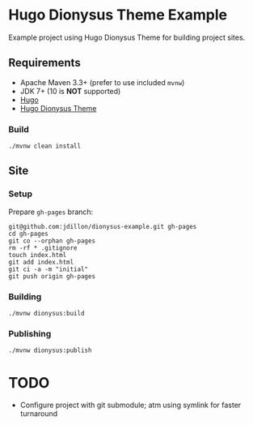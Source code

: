 # Hugo Dionysus Theme Example

Example project using Hugo Dionysus Theme for building project sites.

## Requirements

* Apache Maven 3.3+ (prefer to use included `mvnw`)
* JDK 7+ (10 is **NOT** supported)
* [Hugo](https://gohugo.io/getting-started/installing/)
* [Hugo Dionysus Theme](https://github.com/jdillon/hugo-dionysus-theme)

### Build

    ./mvnw clean install

## Site 

### Setup

Prepare `gh-pages` branch:

    git@github.com:jdillon/dionysus-example.git gh-pages
    cd gh-pages
    git co --orphan gh-pages
    rm -rf * .gitignore
    touch index.html
    git add index.html
    git ci -a -m "initial"
    git push origin gh-pages

### Building

    ./mvnw dionysus:build
    
### Publishing

    ./mvnw dionysus:publish

# TODO

* Configure project with git submodule; atm using symlink for faster turnaround 
